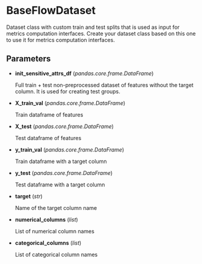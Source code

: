 # BaseFlowDataset

Dataset class with custom train and test splits that is used as input for metrics computation interfaces. Create your dataset class based on this one to use it for metrics computation interfaces.



## Parameters

- **init_sensitive_attrs_df** (*pandas.core.frame.DataFrame*)

    Full train + test non-preprocessed dataset of features without the target column.  It is used for creating test groups.

- **X_train_val** (*pandas.core.frame.DataFrame*)

    Train dataframe of features

- **X_test** (*pandas.core.frame.DataFrame*)

    Test dataframe of features

- **y_train_val** (*pandas.core.frame.DataFrame*)

    Train dataframe with a target column

- **y_test** (*pandas.core.frame.DataFrame*)

    Test dataframe with a target column

- **target** (*str*)

    Name of the target column name

- **numerical_columns** (*list*)

    List of numerical column names

- **categorical_columns** (*list*)

    List of categorical column names




